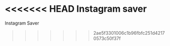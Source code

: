 <<<<<<< HEAD
Instagram saver
=======
Instagram Saver
>>>>>>> 2ae5f3301006c1b96fbfc251d42170573c50f37f
